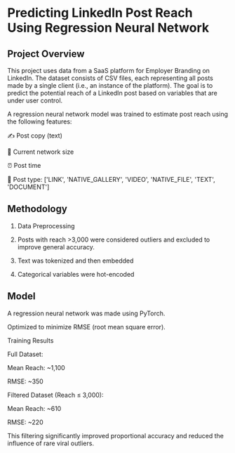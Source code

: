 # Predicting LinkedIn Post Reach Using Regression Neural Network

## Project Overview
This project uses data from a SaaS platform for Employer Branding on LinkedIn. The dataset consists of CSV files, each representing all posts made by a single client (i.e., an instance of the platform). The goal is to predict the potential reach of a LinkedIn post based on variables that are under user control.

A regression neural network model was trained to estimate post reach using the following features:

✍️ Post copy (text)

👥 Current network size

⏰ Post time

📄 Post type: ['LINK', 'NATIVE_GALLERY', 'VIDEO', 'NATIVE_FILE', 'TEXT', 'DOCUMENT']

## Methodology
1. Data Preprocessing

2. Posts with reach >3,000 were considered outliers and excluded to improve general accuracy.

3. Text was tokenized and then embedded

4. Categorical variables were hot-encoded 

## Model

A regression neural network was made using PyTorch.

Optimized to minimize RMSE (root mean square error).

Training Results

Full Dataset:

Mean Reach: ~1,100

RMSE: ~350

Filtered Dataset (Reach ≤ 3,000):

Mean Reach: ~610

RMSE: ~220

This filtering significantly improved proportional accuracy and reduced the influence of rare viral outliers.
